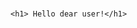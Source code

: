 # <!DOCTYPE html>

<html>
<head>

</head>

<body>

    <h1> Hello dear user!</h1>

</body>

</html>
